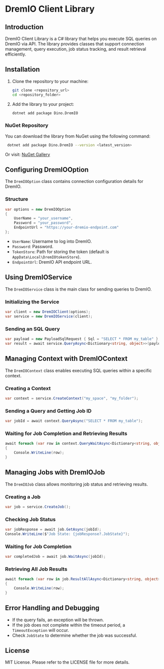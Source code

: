 # DremIO Client Library

## Introduction
DremIO Client Library is a C# library that helps you execute SQL queries on DremIO via API. The library provides classes that support connection management, query execution, job status tracking, and result retrieval efficiently.

## Installation

1. Clone the repository to your machine:
   ```sh
   git clone <repository_url>
   cd <repository_folder>
   ```
2. Add the library to your project:
   ```sh
   dotnet add package Dino.DremIO
   ```

### NuGet Repository
You can download the library from NuGet using the following command:
```sh
 dotnet add package Dino.DremIO --version <latest_version>
```
Or visit: [NuGet Gallery](https://www.nuget.org/packages/Dino.DremIO/)

## Configuring DremIOOption
The `DremIOOption` class contains connection configuration details for DremIO.

### Structure
```csharp
var options = new DremIOOption
{
    UserName = "your_username",
    Password = "your_password",
    EndpointUrl = "https://your-dremio-endpoint.com"
};
```

- `UserName`: Username to log into DremIO.
- `Password`: Password.
- `TokenStore`: Path for storing the token (default is `AppData\Local\DremIOtokenStore`).
- `EndpointUrl`: DremIO API endpoint URL.

## Using DremIOService
The `DremIOService` class is the main class for sending queries to DremIO.

### Initializing the Service
```csharp
var client = new DremIOClient(options);
var service = new DremIOService(client);
```

### Sending an SQL Query
```csharp
var payload = new PayloadSqlRequest { Sql = "SELECT * FROM my_table" };
var result = await service.QueryAsync<Dictionary<string, object>>(payload);
```

## Managing Context with DremIOContext
The `DremIOContext` class enables executing SQL queries within a specific context.

### Creating a Context
```csharp
var context = service.CreateContext("my_space", "my_folder");
```

### Sending a Query and Getting Job ID
```csharp
var jobId = await context.QueryAsync("SELECT * FROM my_table");
```

### Waiting for Job Completion and Retrieving Results
```csharp
await foreach (var row in context.QueryWaitAsync<Dictionary<string, object>>("SELECT * FROM my_table"))
{
    Console.WriteLine(row);
}
```

## Managing Jobs with DremIOJob
The `DremIOJob` class allows monitoring job status and retrieving results.

### Creating a Job
```csharp
var job = service.CreateJob();
```

### Checking Job Status
```csharp
var jobResponse = await job.GetAsync(jobId);
Console.WriteLine($"Job State: {jobResponse?.JobState}");
```

### Waiting for Job Completion
```csharp
var completedJob = await job.WaitAsync(jobId);
```

### Retrieving All Job Results
```csharp
await foreach (var row in job.ResultAllAsync<Dictionary<string, object>>(jobId))
{
    Console.WriteLine(row);
}
```

## Error Handling and Debugging
- If the query fails, an exception will be thrown.
- If the job does not complete within the timeout period, a `TimeoutException` will occur.
- Check `JobState` to determine whether the job was successful.

## License
MIT License. Please refer to the LICENSE file for more details.

